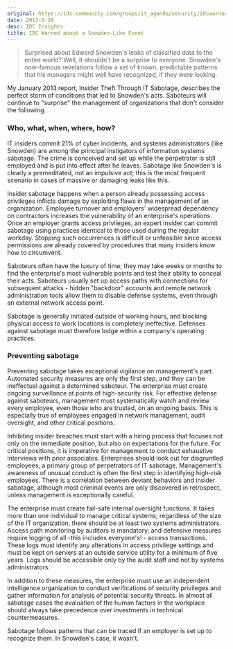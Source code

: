 ```yaml
---
original: https://idc-community.com/groups/it_agenda/security/idcwarnedaboutasnowdenlikeevent
date: 2013-6-28
desc: IDC Insights
title: IDC Warned about a Snowden-Like Event
---
```


> Surprised about Edward Snowden's leaks of classified data to the
> entire world? Well, it shouldn't be a surprise to
> everyone. Snowden's now-famous revelations follow a set of known,
> predictable patterns that his managers might well have recognized,
> if they were looking.

My January 2013 report, Insider Theft Through IT Sabotage, describes the perfect storm of conditions that led to Snowden's acts. Saboteurs will continue to "surprise" the management of organizations that don't consider the following.  

### Who, what, when, where, how?

IT insiders commit 21% of cyber incidents, and systems administrators (like Snowden) are among the principal instigators of information systems sabotage. The crime is conceived and set up while the perpetrator is still employed and is put into effect after he leaves. Sabotage like Snowden's is clearly a premeditated, not an impulsive act; this is the most frequent scenario in cases of massive or damaging leaks like this.  

Insider sabotage happens when a person already possessing access privileges inflicts damage by exploiting flaws in the management of an organization. Employee turnover and employers' widespread dependency on contractors increases the vulnerability of an enterprise's operations. Once an employer grants access privileges, an expert insider can commit sabotage using practices identical to those used during the regular workday. Stopping such occurrences is difficult or unfeasible since access permissions are already covered by procedures that many insiders know how to circumvent.

Saboteurs often have the luxury of time; they may take weeks or months to find the enterprise's most vulnerable points and test their ability to conceal their acts. Saboteurs usually set up access paths with connections for subsequent attacks - hidden "backdoor" accounts and remote network administration tools allow them to disable defense systems, even through an external network access point.  

Sabotage is generally initiated outside of working hours, and blocking physical access to work locations is completely ineffective. Defenses against sabotage must therefore lodge within a company's operating practices.

### Preventing sabotage

Preventing sabotage takes exceptional vigilance on management's part. Automated security measures are only the first step, and they can be ineffectual against a determined saboteur. The enterprise must create ongoing surveillance at points of high-security risk. For effective defense against saboteurs, management must systematically watch and review every employee, even those who are trusted, on an ongoing basis. This is especially true of employees engaged in network management, audit oversight, and other critical positions.

Inhibiting insider breaches must start with a hiring process that focuses not only on the immediate position, but also on expectations for the future. For critical positions, it is imperative for management to conduct exhaustive interviews with prior associates. Enterprises should look out for disgruntled employees, a primary group of perpetrators of IT sabotage. Management's awareness of unusual conduct is often the first step in identifying high-risk employees. There is a correlation between deviant behaviors and insider sabotage, although most criminal events are only discovered in retrospect, unless management is exceptionally careful.

The enterprise must create fail-safe internal oversight functions. It takes more than one individual to manage critical systems; regardless of the size of the IT organization, there should be at least two systems administrators. Access path monitoring by auditors is mandatory, and defensive measures require logging of all -this includes everyone's! - access transactions. These logs must identify any alterations in access privilege settings and must be kept on servers at an outside service utility for a minimum of five years. Logs should be accessible only by the audit staff and not by systems administrators.

In addition to these measures, the enterprise must use an independent intelligence organization to conduct verifications of security privileges and gather information for analysis of potential security threats. In almost all sabotage cases the evaluation of the human factors in the workplace should always take precedence over investments in technical countermeasures.

Sabotage follows patterns that can be traced if an employer is set up to recognize them. In Snowden's case, it wasn't.
